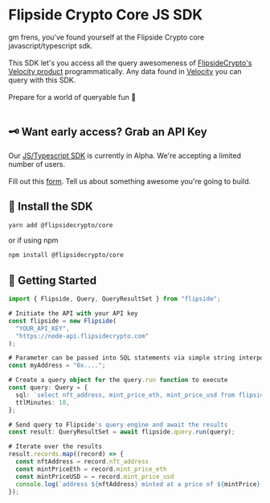 # Flipside Crypto Core JS SDK

gm frens, you've found yourself at the Flipside Crypto core javascript/typescript sdk.
<br>
<br>
This SDK let's you access all the query awesomeness of [FlipsideCrypto's Velocity product](https://app.flipsidecrypto.com) programmatically. Any data found in [Velocity](https://app.flipsidecrypto.com) you can query with this SDK.
<br>
<br>
Prepare for a world of queryable fun 🥳
<br>
<br>

## 🗝 Want early access? Grab an API Key

Our [JS/Typescript SDK](./js/) is currently in Alpha. We're accepting a limited number of users.
<br>
<br>
Fill out this [form](). Tell us about something awesome you're going to build.
<br>

## 💾 Install the SDK

```bash
yarn add @flipsidecrypto/core
```

or if using npm

```bash
npm install @flipsidecrypto/core
```

## 🦾 Getting Started

```typescript
import { Flipside, Query, QueryResultSet } from "flipside";

# Initiate the API with your API key
const flipside = new Flipside(
  "YOUR_API_KEY",
  "https://node-api.flipsidecrypto.com"
);

# Parameter can be passed into SQL statements via simple string interpolation
const myAddress = "0x....";

# Create a query object for the query.run function to execute
const query: Query = {
  sql: `select nft_address, mint_price_eth, mint_price_usd from flipside_prod_db.ethereum_core.ez_nft_mints where nft_to_address = LOWER('${myAddress}')`,
  ttlMinutes: 10,
};

# Send query to Flipside's query engine and await the results
const result: QueryResultSet = await flipside.query.run(query);

# Iterate over the results
result.records.map((record) => {
  const nftAddress = record.nft_address
  const mintPriceEth = record.mint_price_eth
  const mintPriceUSD = = record.mint_price_usd
  console.log(`address ${nftAddress} minted at a price of ${mintPrice} ETH or $${mintPriceUSD} USD`);
});
```
